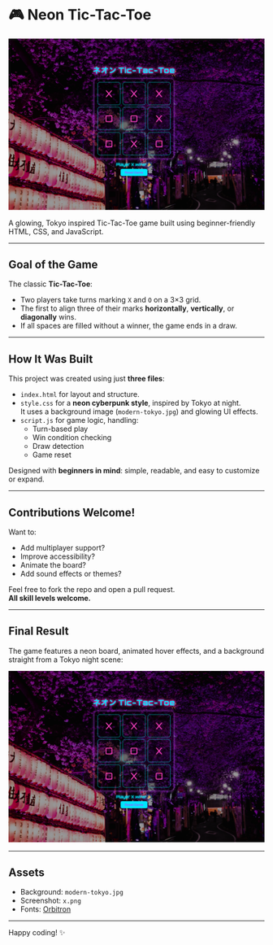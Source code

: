 # 🎮 Neon Tic-Tac-Toe

![Final Screenshot](x.png)

A glowing, Tokyo inspired Tic-Tac-Toe game built using beginner-friendly HTML, CSS, and JavaScript.

---

## Goal of the Game

The classic **Tic-Tac-Toe**:  
- Two players take turns marking `X` and `O` on a 3×3 grid.
- The first to align three of their marks **horizontally**, **vertically**, or **diagonally** wins.
- If all spaces are filled without a winner, the game ends in a draw.

---

## How It Was Built

This project was created using just **three files**:
- `index.html` for layout and structure.
- `style.css` for a **neon cyberpunk style**, inspired by Tokyo at night.  
  It uses a background image (`modern-tokyo.jpg`) and glowing UI effects.
- `script.js` for game logic, handling:
  - Turn-based play
  - Win condition checking
  - Draw detection
  - Game reset

Designed with **beginners in mind**: simple, readable, and easy to customize or expand.

---

## Contributions Welcome!

Want to:
- Add multiplayer support?
- Improve accessibility?
- Animate the board?
- Add sound effects or themes?

Feel free to fork the repo and open a pull request.  
**All skill levels welcome.** 

---

## Final Result

The game features a neon board, animated hover effects, and a background straight from a Tokyo night scene:

![Game Preview](x.png)

---

## Assets

- Background: `modern-tokyo.jpg`
- Screenshot: `x.png`
- Fonts: [Orbitron](https://fonts.google.com/specimen/Orbitron)

---

Happy coding! ✨  

